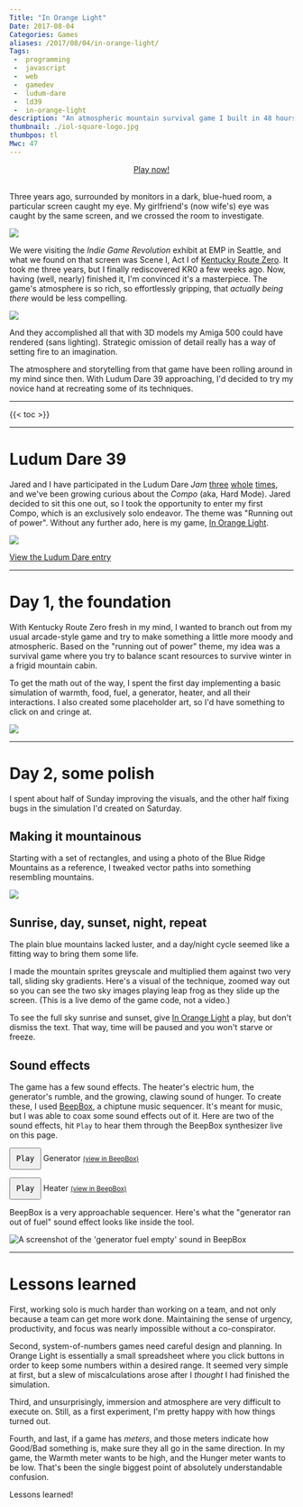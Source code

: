 ```yaml
---
Title: "In Orange Light"
Date: 2017-08-04
Categories: Games
aliases: /2017/08/04/in-orange-light/
Tags:
 -  programming
 -  javascript
 -  web
 -  gamedev
 -  ludum-dare
 -  ld39
 -  in-orange-light
description: "An atmospheric mountain survival game I built in 48 hours for Ludum Dare 39."
thumbnail: ./iol-square-logo.jpg
thumbpos: tl
Mwc: 47
---
```


<center>
<a class="pbp-btn" href="http://scripta.co/in-orange-light/">Play now!</a>
</center>
<br>

Three years ago, surrounded by monitors in a dark, blue-hued room, a particular screen caught my eye. My girlfriend's (now wife's) eye was caught by the same screen, and we crossed the room to investigate.

<img src="kr0-emp.jpg">

We were visiting the _Indie Game Revolution_ exhibit at EMP in Seattle, and what we found on that screen was Scene I, Act I of [Kentucky Route Zero][kr0]. It took me three years, but I finally rediscovered KR0 a few weeks ago. Now, having (well, nearly) finished it, I'm convinced it's a masterpiece. The game's atmosphere is so rich, so effortlessly gripping, that _actually being there_ would be less compelling.

<img src="kr0.jpg">

And they accomplished all that with 3D models my Amiga 500 could have rendered (sans lighting). Strategic omission of detail really has a way of setting fire to an imagination.

The atmosphere and storytelling from that game have been rolling around in my mind since then. With Ludum Dare 39 approaching, I'd decided to try my novice hand at recreating some of its techniques.

---

{{< toc >}}

---

# Ludum Dare 39

Jared and I have participated in the Ludum Dare _Jam_ [three][ld35] [whole][ld37] [times][ld38], and we've been growing curious about the _Compo_ (aka, Hard Mode). Jared decided to sit this one out, so I took the opportunity to enter my first Compo, which is an exclusively solo endeavor. The theme was "Running out of power". Without any further ado, here is my game, [In Orange Light][iol].

<img src="in-orange-light-scenery.jpg">

[View the Ludum Dare entry][ldiol]

---

# Day 1, the foundation

With Kentucky Route Zero fresh in my mind, I wanted to branch out from my usual arcade-style game and try to make something a little more moody and atmospheric. Based on the "running out of power" theme, my idea was a survival game where you try to balance scant resources to survive winter in a frigid mountain cabin.

To get the math out of the way, I spent the first day implementing a basic simulation of warmth, food, fuel, a generator, heater, and all their interactions. I also created some placeholder art, so I'd have something to click on and cringe at.

<img src="placeholder-art.png">

---

# Day 2, some polish

I spent about half of Sunday improving the visuals, and the other half fixing bugs in the simulation I'd created on Saturday.

## Making it mountainous

Starting with a set of rectangles, and using a photo of the Blue Ridge Mountains as a reference, I tweaked vector paths into something resembling mountains.

<img src="making-mountains.gif">

## Sunrise, day, sunset, night, repeat

The plain blue mountains lacked luster, and a day/night cycle seemed like a fitting way to bring them some life.

<style type="text/css" rel="stylesheet">
#iol-sky-demo > canvas {
    margin: 0 auto;
}
</style>

I made the mountain sprites greyscale and multiplied them against two very tall, sliding sky gradients. Here's a visual of the technique, zoomed way out so you can see the two sky images playing leap frog as they slide up the screen. (This is a live demo of the game code, not a video.)

<figure id="iol-sky-demo"></figure>

To see the full sky sunrise and sunset, give [In Orange Light][iol] a play, but don't dismiss the text. That way, time will be paused and you won't starve or freeze.

## Sound effects

The game has a few sound effects. The heater's electric hum, the generator's rumble, and the growing, clawing sound of hunger. To create these, I used [BeepBox][bbox], a chiptune music sequencer. It's meant for music, but I was able to coax some sound effects out of it. Here are two of the sound effects, hit `Play` to hear them through the BeepBox synthesizer live on this page.

<div id="sfx" class="beside">
    <p>
        <button id="generator">Play</button> Generator  <small><a href="http://beepbox.co/#5s7k0l00e00t7m1a7g00j0i1r1w81445111f30222000d11000101c00023000h40000000v20214050o3000b8p1xkNVAWE6CCIdttddsB1xkn3qmrx-GabxL0">(view in BeepBox)</a></small>
    </p>
    <p>
        <button id="heater">Play</button> Heater  <small><a href="http://beepbox.co/#5s7k0l00e00t7m1a7g00j0i1r1w81445111f30222000d11000101c00023000h40000000v20214050o3000bgp1xkNVAWE6CCIdttddsB1xkn3qmrx-GabxL0">(view in BeepBox)</a></small>
    </p>
</div>

BeepBox is a very approachable sequencer. Here's what the "generator ran out of fuel" sound effect looks like inside the tool.

<img src="generator-off.png" alt="A screenshot of the 'generator fuel empty' sound in BeepBox">

<style>
    #sfx button {
        padding: 10px;
        text-align: center;
        font-family: monospace;
    }
</style>

<script src="beepbox_synth.js"></script>
<script>
    var generator = new beepbox.Synth("5s7k0l00e00t7m1a7g00j0i1r1w81445111f30222000d11000101c00023000h40000000v20214050o3000b8p1xkNVAWE6CCIdttddsB1xkn3qmrx-GabxL0");
    var heater = new beepbox.Synth("5s7k0l00e00t7m1a7g00j0i1r1w81445111f30222000d11000101c00023000h40000000v20214050o3000bgp1xkNVAWE6CCIdttddsB1xkn3qmrx-GabxL0");

    var genEl = document.querySelector('#generator');
    var heatEl = document.querySelector('#heater');

    genEl.addEventListener('click', function () {
        if (generator.playing) {
            genEl.classList.remove('on');
            genEl.textContent = 'Play ';
            generator.pause();
        }
        else {
            genEl.classList.add('on');
            genEl.textContent = 'Pause';
            generator.play();
        }
    });
    heatEl.addEventListener('click', function () {
        if (heater.playing) {
            heatEl.classList.remove('on');
            heatEl.textContent = 'Play ';
            heater.pause();
        }
        else {
            heatEl.classList.add('on');
            heatEl.textContent = 'Pause';
            heater.play();
        }
    });
</script>

---

# Lessons learned

First, working solo is much harder than working on a team, and not only because a team can get more work done. Maintaining the sense of urgency, productivity, and focus was nearly impossible without a co-conspirator.

Second, system-of-numbers games need careful design and planning. In Orange Light is essentially a small spreadsheet where you click buttons in order to keep some numbers within a desired range. It seemed very simple at first, but a slew of miscalculations arose after I _thought_ I had finished the simulation.

Third, and unsurprisingly, immersion and atmosphere are very difficult to execute on. Still, as a first experiment, I'm pretty happy with how things turned out.

Fourth, and last, if a game has _meters_, and those meters indicate how Good/Bad something is, make sure they all go in the same direction. In my game, the Warmth meter wants to be high, and the Hunger meter wants to be low. That's been the single biggest point of absolutely understandable confusion.

Lessons learned!

<!-- IOL sky demo -->
<script src="https://cdnjs.cloudflare.com/ajax/libs/lodash.js/4.17.4/lodash.min.js"></script>
<script src="https://cdnjs.cloudflare.com/ajax/libs/phaser-ce/2.8.2/phaser.min.js"></script>
<script src="https://cdnjs.cloudflare.com/ajax/libs/es6-promise/4.1.1/es6-promise.min.js"></script>
<script src="https://cdnjs.cloudflare.com/ajax/libs/fetch/2.0.3/fetch.min.js"></script>
<script src="lib/phaser-state-transition-plugin.min.js"></script>
<script src="js/config.js"></script>
<script src="js/sim.js"></script>
<script src="js/states/boot.js"></script>
<script src="js/states/preload.js"></script>
<script src="js/states/menu.js"></script>
<script src="js/states/play.js"></script>
<script src="js/game.js"></script>
<script src="js/main.js"></script>
<!-- /IOL sky demo -->

<img hidden src="images/big/loading-bar.png">
<img hidden src="images/sky.png">
<img hidden src="images/mountain.png">
<img hidden src="images/mountain1.png">
<img hidden src="images/mountain2.png">
<img hidden src="images/mountain3.png">
<img hidden src="images/mountain4.png">
<img hidden src="iol-square-logo.jpg">

[kr0]: http://kentuckyroutezero.com/
[iol]: http://scripta.co/in-orange-light/
[ldiol]: https://ldjam.com/events/ludum-dare/39/in-orange-light
[jared]: https://twitter.com/caramelcode
[ld35]: http://ludumdare.com/compo/ludum-dare-35/?action=preview&uid=91554
[ld37]: http://ludumdare.com/compo/ludum-dare-37/?action=preview&uid=91554
[ld38]: https://ldjam.com/events/ludum-dare/38/pity-about-earth
[bbox]: http://beepbox.co
